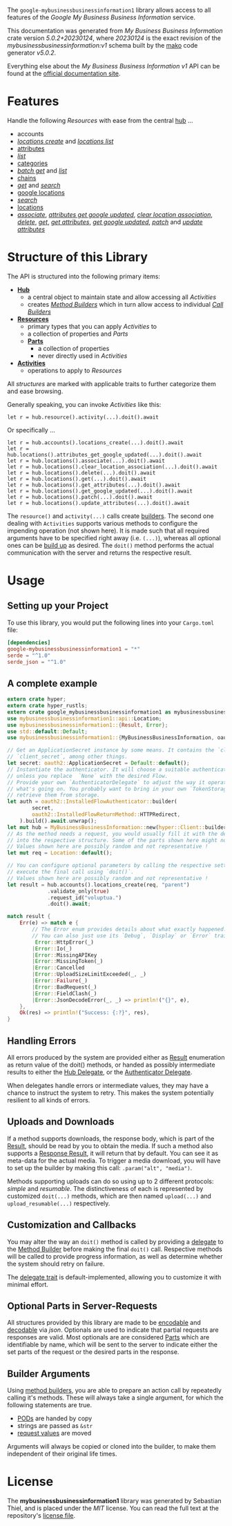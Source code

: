 <!---
DO NOT EDIT !
This file was generated automatically from 'src/generator/templates/api/README.md.mako'
DO NOT EDIT !
-->
The `google-mybusinessbusinessinformation1` library allows access to all features of the *Google My Business Business Information* service.

This documentation was generated from *My Business Business Information* crate version *5.0.2+20230124*, where *20230124* is the exact revision of the *mybusinessbusinessinformation:v1* schema built by the [mako](http://www.makotemplates.org/) code generator *v5.0.2*.

Everything else about the *My Business Business Information* *v1* API can be found at the
[official documentation site](https://developers.google.com/my-business/).
# Features

Handle the following *Resources* with ease from the central [hub](https://docs.rs/google-mybusinessbusinessinformation1/5.0.2+20230124/google_mybusinessbusinessinformation1/MyBusinessBusinessInformation) ... 

* accounts
 * [*locations create*](https://docs.rs/google-mybusinessbusinessinformation1/5.0.2+20230124/google_mybusinessbusinessinformation1/api::AccountLocationCreateCall) and [*locations list*](https://docs.rs/google-mybusinessbusinessinformation1/5.0.2+20230124/google_mybusinessbusinessinformation1/api::AccountLocationListCall)
* [attributes](https://docs.rs/google-mybusinessbusinessinformation1/5.0.2+20230124/google_mybusinessbusinessinformation1/api::Attribute)
 * [*list*](https://docs.rs/google-mybusinessbusinessinformation1/5.0.2+20230124/google_mybusinessbusinessinformation1/api::AttributeListCall)
* [categories](https://docs.rs/google-mybusinessbusinessinformation1/5.0.2+20230124/google_mybusinessbusinessinformation1/api::Category)
 * [*batch get*](https://docs.rs/google-mybusinessbusinessinformation1/5.0.2+20230124/google_mybusinessbusinessinformation1/api::CategoryBatchGetCall) and [*list*](https://docs.rs/google-mybusinessbusinessinformation1/5.0.2+20230124/google_mybusinessbusinessinformation1/api::CategoryListCall)
* [chains](https://docs.rs/google-mybusinessbusinessinformation1/5.0.2+20230124/google_mybusinessbusinessinformation1/api::Chain)
 * [*get*](https://docs.rs/google-mybusinessbusinessinformation1/5.0.2+20230124/google_mybusinessbusinessinformation1/api::ChainGetCall) and [*search*](https://docs.rs/google-mybusinessbusinessinformation1/5.0.2+20230124/google_mybusinessbusinessinformation1/api::ChainSearchCall)
* [google locations](https://docs.rs/google-mybusinessbusinessinformation1/5.0.2+20230124/google_mybusinessbusinessinformation1/api::GoogleLocation)
 * [*search*](https://docs.rs/google-mybusinessbusinessinformation1/5.0.2+20230124/google_mybusinessbusinessinformation1/api::GoogleLocationSearchCall)
* [locations](https://docs.rs/google-mybusinessbusinessinformation1/5.0.2+20230124/google_mybusinessbusinessinformation1/api::Location)
 * [*associate*](https://docs.rs/google-mybusinessbusinessinformation1/5.0.2+20230124/google_mybusinessbusinessinformation1/api::LocationAssociateCall), [*attributes get google updated*](https://docs.rs/google-mybusinessbusinessinformation1/5.0.2+20230124/google_mybusinessbusinessinformation1/api::LocationAttributeGetGoogleUpdatedCall), [*clear location association*](https://docs.rs/google-mybusinessbusinessinformation1/5.0.2+20230124/google_mybusinessbusinessinformation1/api::LocationClearLocationAssociationCall), [*delete*](https://docs.rs/google-mybusinessbusinessinformation1/5.0.2+20230124/google_mybusinessbusinessinformation1/api::LocationDeleteCall), [*get*](https://docs.rs/google-mybusinessbusinessinformation1/5.0.2+20230124/google_mybusinessbusinessinformation1/api::LocationGetCall), [*get attributes*](https://docs.rs/google-mybusinessbusinessinformation1/5.0.2+20230124/google_mybusinessbusinessinformation1/api::LocationGetAttributeCall), [*get google updated*](https://docs.rs/google-mybusinessbusinessinformation1/5.0.2+20230124/google_mybusinessbusinessinformation1/api::LocationGetGoogleUpdatedCall), [*patch*](https://docs.rs/google-mybusinessbusinessinformation1/5.0.2+20230124/google_mybusinessbusinessinformation1/api::LocationPatchCall) and [*update attributes*](https://docs.rs/google-mybusinessbusinessinformation1/5.0.2+20230124/google_mybusinessbusinessinformation1/api::LocationUpdateAttributeCall)




# Structure of this Library

The API is structured into the following primary items:

* **[Hub](https://docs.rs/google-mybusinessbusinessinformation1/5.0.2+20230124/google_mybusinessbusinessinformation1/MyBusinessBusinessInformation)**
    * a central object to maintain state and allow accessing all *Activities*
    * creates [*Method Builders*](https://docs.rs/google-mybusinessbusinessinformation1/5.0.2+20230124/google_mybusinessbusinessinformation1/client::MethodsBuilder) which in turn
      allow access to individual [*Call Builders*](https://docs.rs/google-mybusinessbusinessinformation1/5.0.2+20230124/google_mybusinessbusinessinformation1/client::CallBuilder)
* **[Resources](https://docs.rs/google-mybusinessbusinessinformation1/5.0.2+20230124/google_mybusinessbusinessinformation1/client::Resource)**
    * primary types that you can apply *Activities* to
    * a collection of properties and *Parts*
    * **[Parts](https://docs.rs/google-mybusinessbusinessinformation1/5.0.2+20230124/google_mybusinessbusinessinformation1/client::Part)**
        * a collection of properties
        * never directly used in *Activities*
* **[Activities](https://docs.rs/google-mybusinessbusinessinformation1/5.0.2+20230124/google_mybusinessbusinessinformation1/client::CallBuilder)**
    * operations to apply to *Resources*

All *structures* are marked with applicable traits to further categorize them and ease browsing.

Generally speaking, you can invoke *Activities* like this:

```Rust,ignore
let r = hub.resource().activity(...).doit().await
```

Or specifically ...

```ignore
let r = hub.accounts().locations_create(...).doit().await
let r = hub.locations().attributes_get_google_updated(...).doit().await
let r = hub.locations().associate(...).doit().await
let r = hub.locations().clear_location_association(...).doit().await
let r = hub.locations().delete(...).doit().await
let r = hub.locations().get(...).doit().await
let r = hub.locations().get_attributes(...).doit().await
let r = hub.locations().get_google_updated(...).doit().await
let r = hub.locations().patch(...).doit().await
let r = hub.locations().update_attributes(...).doit().await
```

The `resource()` and `activity(...)` calls create [builders][builder-pattern]. The second one dealing with `Activities` 
supports various methods to configure the impending operation (not shown here). It is made such that all required arguments have to be 
specified right away (i.e. `(...)`), whereas all optional ones can be [build up][builder-pattern] as desired.
The `doit()` method performs the actual communication with the server and returns the respective result.

# Usage

## Setting up your Project

To use this library, you would put the following lines into your `Cargo.toml` file:

```toml
[dependencies]
google-mybusinessbusinessinformation1 = "*"
serde = "^1.0"
serde_json = "^1.0"
```

## A complete example

```Rust
extern crate hyper;
extern crate hyper_rustls;
extern crate google_mybusinessbusinessinformation1 as mybusinessbusinessinformation1;
use mybusinessbusinessinformation1::api::Location;
use mybusinessbusinessinformation1::{Result, Error};
use std::default::Default;
use mybusinessbusinessinformation1::{MyBusinessBusinessInformation, oauth2, hyper, hyper_rustls, chrono, FieldMask};

// Get an ApplicationSecret instance by some means. It contains the `client_id` and 
// `client_secret`, among other things.
let secret: oauth2::ApplicationSecret = Default::default();
// Instantiate the authenticator. It will choose a suitable authentication flow for you, 
// unless you replace  `None` with the desired Flow.
// Provide your own `AuthenticatorDelegate` to adjust the way it operates and get feedback about 
// what's going on. You probably want to bring in your own `TokenStorage` to persist tokens and
// retrieve them from storage.
let auth = oauth2::InstalledFlowAuthenticator::builder(
        secret,
        oauth2::InstalledFlowReturnMethod::HTTPRedirect,
    ).build().await.unwrap();
let mut hub = MyBusinessBusinessInformation::new(hyper::Client::builder().build(hyper_rustls::HttpsConnectorBuilder::new().with_native_roots().https_or_http().enable_http1().enable_http2().build()), auth);
// As the method needs a request, you would usually fill it with the desired information
// into the respective structure. Some of the parts shown here might not be applicable !
// Values shown here are possibly random and not representative !
let mut req = Location::default();

// You can configure optional parameters by calling the respective setters at will, and
// execute the final call using `doit()`.
// Values shown here are possibly random and not representative !
let result = hub.accounts().locations_create(req, "parent")
             .validate_only(true)
             .request_id("voluptua.")
             .doit().await;

match result {
    Err(e) => match e {
        // The Error enum provides details about what exactly happened.
        // You can also just use its `Debug`, `Display` or `Error` traits
         Error::HttpError(_)
        |Error::Io(_)
        |Error::MissingAPIKey
        |Error::MissingToken(_)
        |Error::Cancelled
        |Error::UploadSizeLimitExceeded(_, _)
        |Error::Failure(_)
        |Error::BadRequest(_)
        |Error::FieldClash(_)
        |Error::JsonDecodeError(_, _) => println!("{}", e),
    },
    Ok(res) => println!("Success: {:?}", res),
}

```
## Handling Errors

All errors produced by the system are provided either as [Result](https://docs.rs/google-mybusinessbusinessinformation1/5.0.2+20230124/google_mybusinessbusinessinformation1/client::Result) enumeration as return value of
the doit() methods, or handed as possibly intermediate results to either the 
[Hub Delegate](https://docs.rs/google-mybusinessbusinessinformation1/5.0.2+20230124/google_mybusinessbusinessinformation1/client::Delegate), or the [Authenticator Delegate](https://docs.rs/yup-oauth2/*/yup_oauth2/trait.AuthenticatorDelegate.html).

When delegates handle errors or intermediate values, they may have a chance to instruct the system to retry. This 
makes the system potentially resilient to all kinds of errors.

## Uploads and Downloads
If a method supports downloads, the response body, which is part of the [Result](https://docs.rs/google-mybusinessbusinessinformation1/5.0.2+20230124/google_mybusinessbusinessinformation1/client::Result), should be
read by you to obtain the media.
If such a method also supports a [Response Result](https://docs.rs/google-mybusinessbusinessinformation1/5.0.2+20230124/google_mybusinessbusinessinformation1/client::ResponseResult), it will return that by default.
You can see it as meta-data for the actual media. To trigger a media download, you will have to set up the builder by making
this call: `.param("alt", "media")`.

Methods supporting uploads can do so using up to 2 different protocols: 
*simple* and *resumable*. The distinctiveness of each is represented by customized 
`doit(...)` methods, which are then named `upload(...)` and `upload_resumable(...)` respectively.

## Customization and Callbacks

You may alter the way an `doit()` method is called by providing a [delegate](https://docs.rs/google-mybusinessbusinessinformation1/5.0.2+20230124/google_mybusinessbusinessinformation1/client::Delegate) to the 
[Method Builder](https://docs.rs/google-mybusinessbusinessinformation1/5.0.2+20230124/google_mybusinessbusinessinformation1/client::CallBuilder) before making the final `doit()` call. 
Respective methods will be called to provide progress information, as well as determine whether the system should 
retry on failure.

The [delegate trait](https://docs.rs/google-mybusinessbusinessinformation1/5.0.2+20230124/google_mybusinessbusinessinformation1/client::Delegate) is default-implemented, allowing you to customize it with minimal effort.

## Optional Parts in Server-Requests

All structures provided by this library are made to be [encodable](https://docs.rs/google-mybusinessbusinessinformation1/5.0.2+20230124/google_mybusinessbusinessinformation1/client::RequestValue) and 
[decodable](https://docs.rs/google-mybusinessbusinessinformation1/5.0.2+20230124/google_mybusinessbusinessinformation1/client::ResponseResult) via *json*. Optionals are used to indicate that partial requests are responses 
are valid.
Most optionals are are considered [Parts](https://docs.rs/google-mybusinessbusinessinformation1/5.0.2+20230124/google_mybusinessbusinessinformation1/client::Part) which are identifiable by name, which will be sent to 
the server to indicate either the set parts of the request or the desired parts in the response.

## Builder Arguments

Using [method builders](https://docs.rs/google-mybusinessbusinessinformation1/5.0.2+20230124/google_mybusinessbusinessinformation1/client::CallBuilder), you are able to prepare an action call by repeatedly calling it's methods.
These will always take a single argument, for which the following statements are true.

* [PODs][wiki-pod] are handed by copy
* strings are passed as `&str`
* [request values](https://docs.rs/google-mybusinessbusinessinformation1/5.0.2+20230124/google_mybusinessbusinessinformation1/client::RequestValue) are moved

Arguments will always be copied or cloned into the builder, to make them independent of their original life times.

[wiki-pod]: http://en.wikipedia.org/wiki/Plain_old_data_structure
[builder-pattern]: http://en.wikipedia.org/wiki/Builder_pattern
[google-go-api]: https://github.com/google/google-api-go-client

# License
The **mybusinessbusinessinformation1** library was generated by Sebastian Thiel, and is placed 
under the *MIT* license.
You can read the full text at the repository's [license file][repo-license].

[repo-license]: https://github.com/Byron/google-apis-rsblob/main/LICENSE.md

